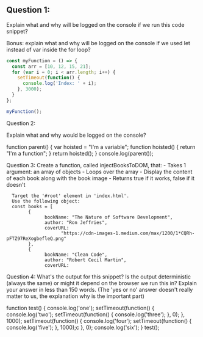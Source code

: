 ## Question 1:

Explain what and why will be logged on the console if we run this code snippet?

Bonus: explain what and why will be logged on the console if we used let instead of var inside the for loop?

```js
const myFunction = () => {
  const arr = [10, 12, 15, 21];
  for (var i = 0; i < arr.length; i++) {
    setTimeout(function() {
      console.log('Index: ' + i);
    }, 3000);
  }
};

myFunction();
```

Question 2:

Explain what and why would be logged on the console?

   function parent() {
     var hoisted = "I'm a variable";
     function hoisted() {
         return "I'm a function";
     }
     return hoisted(); 
   }
   console.log(parent());
   
Question 3:
Create a function, called injectBooksToDOM, that:
      - Takes 1 argument: an array of objects
      - Loops over the array
      - Display the content of each book along with the book image
      - Returns true if it works, false if it doesn't
  
      Target the '#root' element in 'index.html'.
      Use the following object: 
      const books = [
            {
                  bookName: "The Nature of Software Development",
                  author: "Ron Jeffries",
                  coverURL:
                        "https://cdn-images-1.medium.com/max/1200/1*CQRh-pFTZ97ReXogbefleQ.png"
            },
            {
                  bookName: "Clean Code",
                  author: "Robert Cecil Martin",
                  coverURL:
Question 4:
What's the output for this snippet? Is the output deterministic (always the same) or might it depend on the browser
we run this in? 
Explain your answer in less than 150 words. (The 'yes or no' answer doesn't really matter to us, 
the explanation why is the important part)

function test() {
    console.log('one');
    setTimeout(function() {
        console.log('two');
        setTimeout(function() {
            console.log('three');
        }, 0);
    }, 1000);
    setTimeout(function() {
        console.log('four');
        setTimeout(function() { 
            console.log('five');
        }, 1000);c
    }, 0);
    console.log('six');
}
test();


